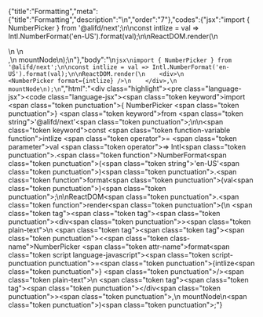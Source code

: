 {"title":"Formatting","meta":{"title":"Formatting","description":"\n","order":"7"},"codes":{"jsx":"import { NumberPicker } from '@alifd/next';\n\nconst intlize = val => Intl.NumberFormat('en-US').format(val);\n\nReactDOM.render(\n    <div>\n        <NumberPicker format={intlize} />\n    </div>,\n    mountNode\n);\n"},"body":"\n````jsx\nimport { NumberPicker } from '@alifd/next';\n\nconst intlize = val => Intl.NumberFormat('en-US').format(val);\n\nReactDOM.render(\n    <div>\n        <NumberPicker format={intlize} />\n    </div>,\n    mountNode\n);\n````","html":"<script>(function(){'use strict';\n\nvar _next = require('@alifd/next');\n\nvar intlize = function intlize(val) {\n    return Intl.NumberFormat('en-US').format(val);\n};\n\nReactDOM.render(React.createElement(\n    'div',\n    null,\n    React.createElement(_next.NumberPicker, { format: intlize })\n), mountNode);})()</script><div class=\"highlight\"><pre class=\"language-jsx\"><code class=\"language-jsx\"><span class=\"token keyword\">import</span> <span class=\"token punctuation\">{</span> NumberPicker <span class=\"token punctuation\">}</span> <span class=\"token keyword\">from</span> <span class=\"token string\">'@alifd/next'</span><span class=\"token punctuation\">;</span>\n\n<span class=\"token keyword\">const</span> <span class=\"token function-variable function\">intlize</span> <span class=\"token operator\">=</span> <span class=\"token parameter\">val</span> <span class=\"token operator\">=></span> Intl<span class=\"token punctuation\">.</span><span class=\"token function\">NumberFormat</span><span class=\"token punctuation\">(</span><span class=\"token string\">'en-US'</span><span class=\"token punctuation\">)</span><span class=\"token punctuation\">.</span><span class=\"token function\">format</span><span class=\"token punctuation\">(</span>val<span class=\"token punctuation\">)</span><span class=\"token punctuation\">;</span>\n\nReactDOM<span class=\"token punctuation\">.</span><span class=\"token function\">render</span><span class=\"token punctuation\">(</span>\n    <span class=\"token tag\"><span class=\"token tag\"><span class=\"token punctuation\">&lt;</span>div</span><span class=\"token punctuation\">></span></span><span class=\"token plain-text\">\n        </span><span class=\"token tag\"><span class=\"token tag\"><span class=\"token punctuation\">&lt;</span><span class=\"token class-name\">NumberPicker</span></span> <span class=\"token attr-name\">format</span><span class=\"token script language-javascript\"><span class=\"token script-punctuation punctuation\">=</span><span class=\"token punctuation\">{</span>intlize<span class=\"token punctuation\">}</span></span> <span class=\"token punctuation\">/></span></span><span class=\"token plain-text\">\n    </span><span class=\"token tag\"><span class=\"token tag\"><span class=\"token punctuation\">&lt;/</span>div</span><span class=\"token punctuation\">></span></span><span class=\"token punctuation\">,</span>\n    mountNode\n<span class=\"token punctuation\">)</span><span class=\"token punctuation\">;</span></code></pre></div>"}